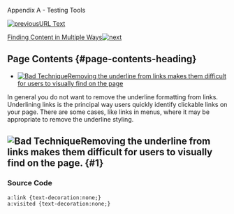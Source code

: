 Appendix A - Testing Tools

[![previous](images/left-arrow.png)URL
Text](http://accessibility.oit.ncsu.edu/training/accessibility-handbook/link-text-url.html)

[Finding Content in Multiple
Ways![next](images/right-arrow.png)](http://accessibility.oit.ncsu.edu/training/accessibility-handbook/find-content-multiple.html)

Page Contents {#page-contents-heading}
-------------

-   [![Bad Technique](images/x-small.png "Bad Technique")Removing the
    underline from links makes them difficult for users to visually find
    on the page](#1)

In general you do not want to remove the underline formatting from
links. Underlining links is the principal way users quickly identify
clickable links on your page. There are some cases, like links in menus,
where it may be appropriate to remove the underline styling.

![Bad Technique](images/x-small.png "Bad Technique")Removing the underline from links makes them difficult for users to visually find on the page. {#1}
--------------------------------------------------------------------------------------------------------------------------------------------------

### Source Code

~~~~ {.code}
a:link {text-decoration:none;}
a:visited {text-decoration:none;}
~~~~
